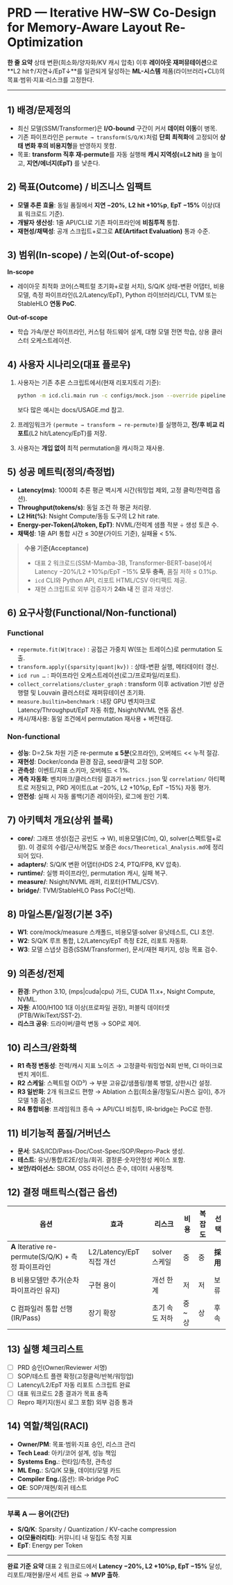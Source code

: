 # PRD — Iterative HW–SW Co-Design for Memory-Aware Layout Re-Optimization

**한 줄 요약**
상태 변환(희소화/양자화/KV 캐시 압축) 이후 **레이아웃 재퍼뮤테이션**으로 \*\*L2 hit↑/지연↓/EpT↓\*\*를 일관되게 달성하는 **ML-시스템** 제품(라이브러리+CLI)의 목표·범위·지표·리스크를 고정한다.

---

## 1) 배경/문제정의

* 최신 모델(SSM/Transformer)은 **I/O-bound** 구간이 커서 **데이터 이동**이 병목.
* 기존 파이프라인은 `permute → transform(S/Q/K)`처럼 **단회 최적화**에 고정되어 **상태 변화 후의 비용지형**을 반영하지 못함.
* 목표: **transform 직후 재-permute**를 자동 실행해 **캐시 지역성(=L2 hit)** 을 높이고, **지연/에너지(EpT)** 를 낮춘다.

## 2) 목표(Outcome) / 비즈니스 임팩트

* **모델 추론 효율**: 동일 품질에서 **지연 −20%**, **L2 hit +10%p**, **EpT −15%** 이상(대표 워크로드 기준).
* **개발자 생산성**: 1줄 API/CLI로 기존 파이프라인에 **비침투적** 통합.
* **재현성/채택성**: 공개 스크립트+로그로 **AE(Artifact Evaluation)** 통과 수준.

## 3) 범위(In-scope) / 논외(Out-of-scope)

**In-scope**

* 레이아웃 최적화 코어(스펙트럴 초기화+로컬 서치), S/Q/K 상태-변환 어댑터, 비용모델, 측정 파이프라인(L2/Latency/EpT), Python 라이브러리/CLI, TVM 또는 StableHLO **연동 PoC**.

**Out-of-scope**

* 학습 가속/분산 파이프라인, 커스텀 하드웨어 설계, 대형 모델 전면 학습, 상용 클러스터 오케스트레이션.

## 4) 사용자 시나리오(대표 플로우)

1. 사용자는 기존 추론 스크립트에서(현재 리포지토리 기준):

   ```bash
   python -m icd.cli.main run -c configs/mock.json --override pipeline.mode=iterative --out runs/iter
   ```
   보다 많은 예시는 docs/USAGE.md 참고.
2. 프레임워크가 `(permute → transform → re-permute)`를 실행하고, **전/후 비교 리포트**(L2 hit/Latency/EpT)를 저장.
3. 사용자는 **개입 없이** 최적 permutation을 캐시하고 재사용.

## 5) 성공 메트릭(정의/측정법)

* **Latency(ms)**: 1000회 추론 평균 벽시계 시간(워밍업 제외, 고정 클럭/전력캡 옵션).
* **Throughput(tokens/s)**: 동일 조건 하 평균 처리량.
* **L2 Hit(%)**: Nsight Compute/동등 도구의 L2 hit rate.
* **Energy-per-Token(J/token, EpT)**: NVML/전력계 샘플 적분 ÷ 생성 토큰 수.
* **채택성**: 1줄 API 통합 시간 ≤ 30분(가이드 기준), 실패율 < 5%.

> **수용 기준(Acceptance)**
>
> * 대표 2 워크로드(SSM-Mamba-3B, Transformer-BERT-base)에서 Latency −20%/L2 +10%p/EpT −15% **모두 충족**, 품질 저하 ≤ 0.1%p.
> * `icd` CLI와 Python API, 리포트 HTML/CSV 아티팩트 제공.
> * 재현 스크립트로 외부 검증자가 **24h 내** 전 결과 재생산.

## 6) 요구사항(Functional/Non-functional)

### Functional

* `repermute.fit(W|trace)` : 공접근 가중치 W(또는 트레이스)로 permutation 도출.
* `transform.apply({sparsity|quant|kv})` : 상태-변환 실행, 메타데이터 갱신.
* `icd run …` : 파이프라인 오케스트레이션(로그/프로파일/리포트).
* `collect_correlations/cluster_graph` : transform 이후 activation 기반 상관행렬 및 Louvain 클러스터로 재퍼뮤테이션 초기화.
* `measure.builtin=benchmark` : 내장 GPU 벤치마크로 Latency/Throughput/EpT 자동 취합, Nsight/NVML 연동 옵션.
* 캐시/재사용: 동일 조건에서 permutation 재사용 + 버전태깅.

### Non-functional

* **성능**: D=2.5k 차원 기준 re-permute **≤ 5분**(오프라인), 오버헤드 << 누적 절감.
* **재현성**: Docker/conda 환경 잠금, seed/클럭 고정 SOP.
* **관측성**: 이벤트/지표 스키마, 오버헤드 < 1%.
* **계측 자동화**: 벤치마크/클러스터링 결과가 `metrics.json` 및 `correlation/` 아티팩트로 저장되고, PRD 게이트(Lat −20%, L2 +10%p, EpT −15%) 자동 평가.
* **안전성**: 실패 시 자동 롤백(기존 레이아웃), 로그에 원인 기록.

## 7) 아키텍처 개요(상위 블록)

* **core/**: 그래프 생성(접근 공빈도 → W), 비용모델(C(π), Q), solver(스펙트럴+로컬). 이 경로의
  수렴/근사/복잡도 보증은 `docs/Theoretical_Analysis.md`에 정리되어 있다.
* **adapters/**: S/Q/K 변환 어댑터(HDS 2:4, PTQ/FP8, KV 압축).
* **runtime/**: 실행 파이프라인, permutation 캐시, 실패 복구.
* **measure/**: Nsight/NVML 래퍼, 리포터(HTML/CSV).
* **bridge/**: TVM/StableHLO Pass PoC(선택).

## 8) 마일스톤/일정(기본 3주)

* **W1**: core/mock/measure 스캐폴드, 비용모델·solver 유닛테스트, CLI 초안.
* **W2**: S/Q/K 루프 통합, L2/Latency/EpT 측정 E2E, 리포트 자동화.
* **W3**: 모델 스냅샷 검증(SSM/Transformer), 문서/재현 패키지, 성능 목표 검수.

## 9) 의존성/전제

* **환경**: Python 3.10, (mps|cuda|cpu) 가드, CUDA 11.x+, Nsight Compute, NVML.
* **자원**: A100/H100 1대 이상(프로파일 권장), 퍼블릭 데이터셋(PTB/WikiText/SST-2).
* **리스크 공유**: 드라이버/클럭 변동 → SOP로 제어.

## 10) 리스크/완화책

* **R1 측정 변동성**: 전력/캐시 지표 노이즈 → 고정클럭·워밍업·N회 반복, CI 마이크로벤치 게이트.
* **R2 스케일**: 스펙트럴 O(D³) → 부분 고유값/샘플링/블록 병렬, 상한시간 설정.
* **R3 일반화**: 2개 워크로드 편향 → Ablation 스윕(희소율/정밀도/시퀀스 길이), 추가 모델 1종 옵션.
* **R4 통합비용**: 프레임워크 종속 → API/CLI 비침투, IR-bridge는 PoC로 한정.

## 11) 비기능적 품질/거버넌스

* **문서**: SAS/ICD/Pass-Doc/Cost-Spec/SOP/Repro-Pack 생성.
* **테스트**: 유닛/통합/E2E/성능/회귀. 결정론·숫자안정성 케이스 포함.
* **보안/라이선스**: SBOM, OSS 라이선스 준수, 데이터 사용정책.

## 12) 결정 매트릭스(접근 옵션)

| 옵션                                           | 효과                   | 리스크        | 비용   | 복잡도 | 선택     |
| -------------------------------------------- | -------------------- | ---------- | ---- | --- | ------ |
| **A** Iterative re-permute(S/Q/K) + 측정 파이프라인 | L2/Latency/EpT 직접 개선 | solver 스케일 | 중    | 중   | **採用** |
| B 비용모델만 추가(순차 파이프라인 유지)                      | 구현 용이                | 개선 한계      | 저    | 저   | 보류     |
| C 컴파일러 통합 선행(IR/Pass)                        | 장기 확장                | 초기 속도 저하   | 중\~상 | 상   | 후속     |

## 13) 실행 체크리스트

* [ ] PRD 승인(Owner/Reviewer 서명)
* [ ] SOP/테스트 플랜 확정(고정클럭/반복/워밍업)
* [ ] Latency/L2/EpT 자동 리포트 스크립트 완료
* [ ] 대표 워크로드 2종 결과가 목표 충족
* [ ] Repro 패키지(원시 로그 포함) 외부 검증 통과

## 14) 역할/책임(RACI)

* **Owner/PM**: 목표·범위·지표 승인, 리스크 관리
* **Tech Lead**: 아키/코어 설계, 성능 책임
* **Systems Eng.**: 런타임/측정, 관측성
* **ML Eng.**: S/Q/K 모듈, 데이터/모델 카드
* **Compiler Eng.**(옵션): IR-bridge PoC
* **QE**: SOP/재현/회귀 테스트

---

### 부록 A — 용어(간단)

* **S/Q/K**: Sparsity / Quantization / KV-cache compression
* **Q(모듈러리티)**: 커뮤니티 내 밀집도 측정 지표
* **EpT**: Energy per Token

---

**완료 기준 요약**
대표 2 워크로드에서 **Latency −20%, L2 +10%p, EpT −15%** 달성, 리포트/재현물/문서 세트 완료 → **MVP 출하**.
